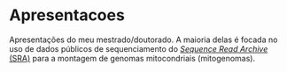 # Apresentacoes
Apresentações do meu mestrado/doutorado. A maioria delas é focada no uso de dados públicos de sequenciamento do [*Sequence Read Archive* (SRA)](https://www.ncbi.nlm.nih.gov/sra/) para a montagem de genomas mitocondriais (mitogenomas).
